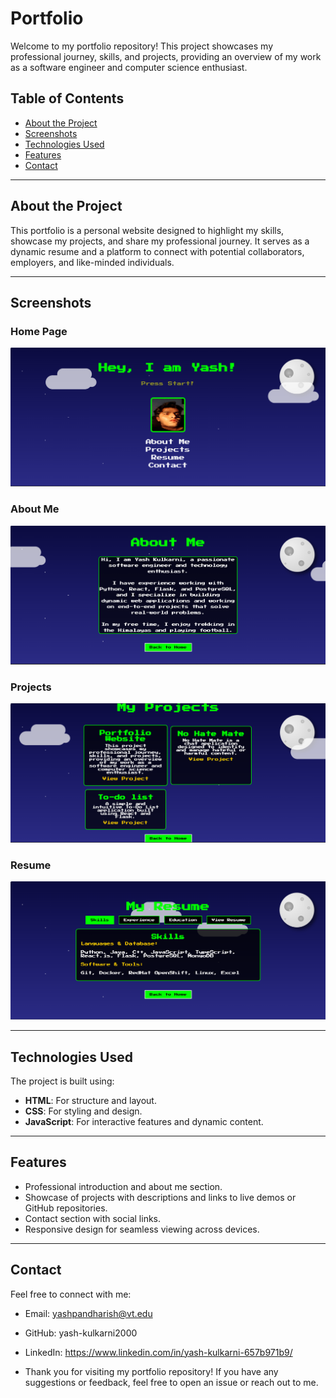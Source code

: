 # Portfolio

Welcome to my portfolio repository! This project showcases my professional journey, skills, and projects, providing an overview of my work as a software engineer and computer science enthusiast.

## Table of Contents

- [About the Project](#about-the-project)
- [Screenshots](#screenshots)
- [Technologies Used](#technologies-used)
- [Features](#features)
- [Contact](#contact)

---

## About the Project

This portfolio is a personal website designed to highlight my skills, showcase my projects, and share my professional journey. It serves as a dynamic resume and a platform to connect with potential collaborators, employers, and like-minded individuals.

---

## Screenshots

### Home Page
![Home Page](screenshots/home-page.png)

### About Me
![About Me](screenshots/about-me.png)

### Projects
![Projects](screenshots/projects.png)

### Resume
![Home Page](screenshots/resume.png)


---

## Technologies Used

The project is built using:

- **HTML**: For structure and layout.
- **CSS**: For styling and design.
- **JavaScript**: For interactive features and dynamic content.

---

## Features

- Professional introduction and about me section.
- Showcase of projects with descriptions and links to live demos or GitHub repositories.
- Contact section with social links.
- Responsive design for seamless viewing across devices.

---


## Contact
Feel free to connect with me:

- Email: yashpandharish@vt.edu
- GitHub: yash-kulkarni2000
- LinkedIn: https://www.linkedin.com/in/yash-kulkarni-657b971b9/

- Thank you for visiting my portfolio repository! If you have any suggestions or feedback, feel free to open an issue or reach out to me.